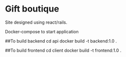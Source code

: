 
# Gift boutique

Site designed using react/rails.

Docker-compose to start application

##To build backend
cd api
docker build -t backend:1.0 .

##To build frontend
cd client
docker build -t frontend:1.0 .





